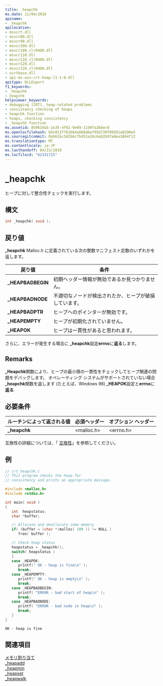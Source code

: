 ```yaml
---
title: _heapchk
ms.date: 11/04/2016
apiname:
- _heapchk
apilocation:
- msvcrt.dll
- msvcr80.dll
- msvcr90.dll
- msvcr100.dll
- msvcr100_clr0400.dll
- msvcr110.dll
- msvcr110_clr0400.dll
- msvcr120.dll
- msvcr120_clr0400.dll
- ucrtbase.dll
- api-ms-win-crt-heap-l1-1-0.dll
apitype: DLLExport
f1_keywords:
- _heapchk
- heapchk
helpviewer_keywords:
- debugging [CRT], heap-related problems
- consistency checking of heaps
- heapchk function
- heaps, checking consistency
- _heapchk function
ms.assetid: 859619a5-1e35-4f02-9e09-11d9fa266ec0
ms.openlocfilehash: bdc0137761664a668d6ef95d739f09501e8290e5
ms.sourcegitcommit: 0ab61bc3d2b6cfbd52a16c6ab2b97a8ea1864f12
ms.translationtype: MT
ms.contentlocale: ja-JP
ms.lasthandoff: 04/23/2019
ms.locfileid: "62331715"
---
```

# <a name="heapchk"></a>_heapchk

ヒープに対して整合性チェックを実行します。

## <a name="syntax"></a>構文

```C
int _heapchk( void );
```

## <a name="return-value"></a>戻り値

**_heapchk** Malloc.h に定義されている次の整数マニフェスト定数のいずれかを返します。

|戻り値|条件|
|-|-|
| **_HEAPBADBEGIN** | 初期ヘッダー情報が無効であるか見つかりません。 |
| **_HEAPBADNODE** | 不適切なノードが検出されたか、ヒープが破損しています。 |
| **_HEAPBADPTR** | ヒープへのポインターが無効です。 |
| **_HEAPEMPTY** | ヒープが初期化されていません。 |
| **_HEAPOK** | ヒープは一貫性があると思われます。 |

さらに、エラーが発生する場合に **_heapchk**設定**errno**に**返る**します。

## <a name="remarks"></a>Remarks

**_Heapchk**関数により、ヒープの最小限の一貫性をチェックしてヒープ関連の問題をデバッグします。 オペレーティング システムがサポートされていない場合 **_heapchk**関数を返します (たとえば、Windows 98) **_HEAPOK**設定と**errno**に**返る**.

## <a name="requirements"></a>必要条件

|ルーチンによって返される値|必須ヘッダー|オプション ヘッダー|
|-------------|---------------------|---------------------|
|**_heapchk**|\<malloc.h>|\<errno.h>|

互換性の詳細については、「 [互換性](../../c-runtime-library/compatibility.md)」を参照してください。

## <a name="example"></a>例

```C
// crt_heapchk.c
// This program checks the heap for
// consistency and prints an appropriate message.

#include <malloc.h>
#include <stdio.h>

int main( void )
{
   int  heapstatus;
   char *buffer;

   // Allocate and deallocate some memory
   if( (buffer = (char *)malloc( 100 )) != NULL )
      free( buffer );

   // Check heap status
   heapstatus = _heapchk();
   switch( heapstatus )
   {
   case _HEAPOK:
      printf(" OK - heap is fine\n" );
      break;
   case _HEAPEMPTY:
      printf(" OK - heap is empty\n" );
      break;
   case _HEAPBADBEGIN:
      printf( "ERROR - bad start of heap\n" );
      break;
   case _HEAPBADNODE:
      printf( "ERROR - bad node in heap\n" );
      break;
   }
}
```

```Output
OK - heap is fine
```

## <a name="see-also"></a>関連項目

[メモリ割り当て](../../c-runtime-library/memory-allocation.md)<br/>
[_heapadd](../../c-runtime-library/heapadd.md)<br/>
[_heapmin](heapmin.md)<br/>
[_heapset](../../c-runtime-library/heapset.md)<br/>
[_heapwalk](heapwalk.md)<br/>
